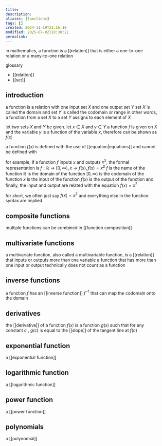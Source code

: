 ```yaml
---
title: 
description: 
aliases: [functions]
tags: []
created: 2024-11-19T21:16:10
modified: 2025-07-02T10:38:21
permalink:
---
```


in mathematics, a function is a [[relation]] that is either a one-to-one relation or a many-to-one relation

glossary
- [[relation]]
- [[set]]

## introduction

a function is a relation with one input set $X$ and one output set $Y$
set $X$ is called the domain and set $Y$ is called the codomain or range
in other words, a function from a set $X$ to a set $Y$ assigns to each element of $X$ 

let two sets $X$ and $Y$ be given. let $x\in X$ and $y\in Y$
a function $f$ is given on $X$ and the variable $y$ is a function of the variable $x$, therefore can be shown as $f(x)$

a function $f(x)$ is defined with the use of [[equation|equations]] and cannot be defined with 

for example, if a function $f$ inputs $x$ and outputs $x^2$, the formal representation is $f:\mathbb{R}\to[0,\infty),x\rightarrow f(x),f(x)=x^2$
$f$ is the name of the function
$\mathbb{R}$ is the domain of the function
$[0,\infty)$ is the codomain of the function
$x$ is the input of the function
$f(x)$ is the output of the function
and finally, the input and output are related with the equation $f(x)=x^2$

for short, we often just say $f(x)=x^2$ and everything else in the function syntax are implied

## composite functions

multiple functions can be combined in [[function composition]]

## multivariate functions

a multivariate function, also called a multivariable function,
is a [[relation]] that inputs or outputs more than one variable
a function that has more than one input or output technically does not count as a function

## inverse functions

a function $f$ has an [[inverse function]] $f^{-1}$ that can map the codomain onto the domain

## derivatives

the [[derivative]] of a function $f(x)$ is a function $g(x)$ such that for any constant $c$ , $g(c)$ is equal to the [[slope]] of the tangent line at $f(c)$

## exponential function

a [[exponential function]]

## logarithmic function

a [[logarithmic function]]

## power function

a [[power function]]

## polynomials

a [[polynomial]]
